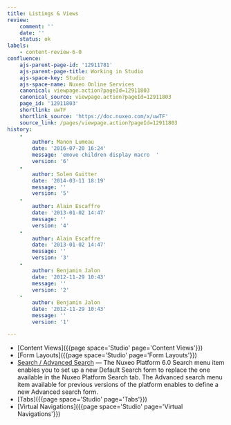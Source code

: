 ```yaml
---
title: Listings & Views
review:
    comment: ''
    date: ''
    status: ok
labels:
    - content-review-6-0
confluence:
    ajs-parent-page-id: '12911781'
    ajs-parent-page-title: Working in Studio
    ajs-space-key: Studio
    ajs-space-name: Nuxeo Online Services
    canonical: viewpage.action?pageId=12911803
    canonical_source: viewpage.action?pageId=12911803
    page_id: '12911803'
    shortlink: uwTF
    shortlink_source: 'https://doc.nuxeo.com/x/uwTF'
    source_link: /pages/viewpage.action?pageId=12911803
history:
    - 
        author: Manon Lumeau
        date: '2016-07-20 16:24'
        message: 'emove children display macro  '
        version: '6'
    - 
        author: Solen Guitter
        date: '2014-03-11 18:19'
        message: ''
        version: '5'
    - 
        author: Alain Escaffre
        date: '2013-01-02 14:47'
        message: ''
        version: '4'
    - 
        author: Alain Escaffre
        date: '2013-01-02 14:47'
        message: ''
        version: '3'
    - 
        author: Benjamin Jalon
        date: '2012-11-29 10:43'
        message: ''
        version: '2'
    - 
        author: Benjamin Jalon
        date: '2012-11-29 10:43'
        message: ''
        version: '1'

---
```

*   [Content Views]({{page space='Studio' page='Content Views'}})
*   [Form Layouts]({{page space='Studio' page='Form Layouts'}})
*   [Search / Advanced Search](https://doc.nuxeo.com/pages/viewpage.action?pageId=20517241)&nbsp;&mdash;&nbsp;<span class="smalltext">The Nuxeo Platform 6.0 Search menu item enables you to set up a new Default Search form to replace the one available in the Nuxeo Platform Search tab. The Advanced search menu item available for previous versions of the platform enables to define a new Advanced search form.</span>
*   [Tabs]({{page space='Studio' page='Tabs'}})
*   [Virtual Navigations]({{page space='Studio' page='Virtual Navigations'}})